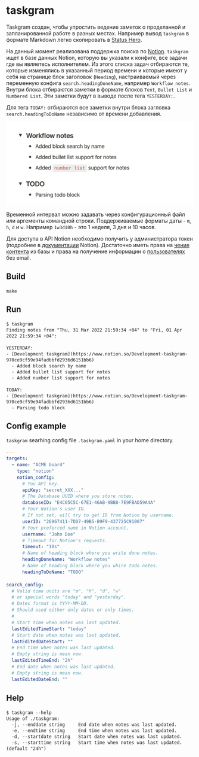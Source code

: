 # taskgram

Taskgram создан, чтобы упростить ведение заметок о проделанной и запланированной работе в разных местах.
Например вывод `taskgram` в формате Markdown легко скопировать в [Status Hero](https://statushero.com/).

На данный момент реализована поддержка поиска по [Notion](https://www.notion.so).
`taskgram` ищет в базе данных Notion, которую вы указали к конфиге, все задачи где вы являетесь исполнителем.
Из этого списка задач отбираются те, которые изменялись в указанный период времени и которые имеют у себя на странице блок заголовок (`Heading`), настраиваемый через переменную конфига `search.headingDoneName`, например `Workflow notes`. Внутри блока отбираются заметки в формате блоков `Text`, `Bullet List` и `Numbered List`. Эти заметки будут в выводе после тега `YESTERDAY:`.

Для тега `TODAY:` отбираются все заметки внутри блока загловка `search.headingToDoName` независимо от времени добавления.

![Notes examples](assets/notes_example.png)

Временной интервал можно задавать через конфигурационный файл или аргементы командной строки. Поддерживаемые форматы даты - `m`, `h`, `d` и `w`.
Например `1w3d10h` - это 1 неделя, 3 дня и 10 часов.

Для доступа в API Notion необходимо получить у администратора токен (подробнее в [документации](https://developers.notion.com/docs/getting-started) Notion). Достаточно иметь права на [чение контента](https://developers.notion.com/reference/capabilities#read-content) из базы и права на получение информации о [пользователях](https://developers.notion.com/reference/capabilities#user-capabilities) без email.

## Build
```
make
```

## Run
```
$ taskgram
Finding notes from "Thu, 31 Mar 2022 21:59:34 +04" to "Fri, 01 Apr 2022 21:59:34 +04":

YESTERDAY:
- [Development taskgram](https://www.notion.so/Development-taskgram-970ce9cf59e94fadbbfd2936d6151bb6)
  - Added block search by name
  - Added bullet list support for notes
  - Added number list support for notes

TODAY:
- [Development taskgram](https://www.notion.so/Development-taskgram-970ce9cf59e94fadbbfd2936d6151bb6)
  - Parsing todo block
```

## Config example
`taskgram` searhing config file `.taskgram.yaml` in your home directory.
```yaml
---
targets:
  - name: "ACME board"
    type: "notion"
    notion_config:
      # You API key.
      apiKey: "secret_XXX..."
      # The Database UUID where you store notes.
      databaseID: "E4C05C5C-67E1-46AB-9BB8-7E9FBAD59A4A"
      # Your Notion's user ID.
      # If not set, will try to get ID from Notion by username.
      userID: "26967411-7DD7-49B5-B9F9-437725C91007"
      # Your preferred name in Notion account.
      username: "John Doe"
      # Timeout for Notion's requests.
      timeout: "10s"
      # Name of heading block where you write done notes.
      headingDoneName: "Workflow notes"
      # Name of heading block where you whire todo notes.
      headingToDoName: "TODO"

search_config:
  # Valid time units are "m", "h", "d", "w"
  # or special words "today" and "yesterday".
  # Dates format is YYYY-MM-DD.
  # Should used either only dates or only times.
  #
  # Start time when notes was last updated.
  lastEditedTimeStart: "today"
  # Start date when notes was last updated.
  lastEditedDateStart: ""
  # End time when notes was last updated.
  # Empty string is mean now.
  lastEditedTimeEnd: "2h"
  # End date when notes was last updated.
  # Empty string is mean now.
  lastEditedDateEnd: ""
```

## Help
```
$ taskgram --help
Usage of ./taskgram:
  -j, --enddate string     End date when notes was last updated.
  -e, --endtime string     End time when notes was last updated.
  -d, --startdate string   Start date when notes was last updated.
  -s, --starttime string   Start time when notes was last updated. (default "24h")
```
